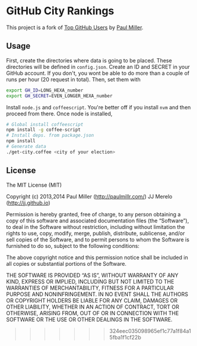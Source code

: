 # GitHub City Rankings


This project is a fork of [Top GitHub Users](https://github.com/paulmillr/top-github-users) by [Paul Miller](http://paulmillr.com/).

## Usage

First, create the directories where data is going to be placed. These directories will be defined in `config.json`.
Create an ID and SECRET in your GitHub account. If you don't, you wont be able to do more than a couple of runs per hour (20 request in total). Then, set them with

```basH
export GH_ID=LONG_HEXA_number
export GH_SECRET=EVEN_LONGER_HEXA_number
```


Install `node.js` and `coffeescript`. You're better off if you install `nvm` and then proceed from there. Once node is installed,

```bash
# Global install coffeescript
npm install -g coffee-script
# Install deps. from package.json
npm install
# Generate data
./get-city.coffee <city of your election>
```


## License

The MIT License (MIT)

Copyright (c) 2013,2014 Paul Miller (http://paulmillr.com/) JJ Merelo (http://jj.github.io)

Permission is hereby granted, free of charge, to any person obtaining a copy
of this software and associated documentation files (the “Software”), to deal
in the Software without restriction, including without limitation the rights
to use, copy, modify, merge, publish, distribute, sublicense, and/or sell
copies of the Software, and to permit persons to whom the Software is
furnished to do so, subject to the following conditions:

The above copyright notice and this permission notice shall be included in
all copies or substantial portions of the Software.

THE SOFTWARE IS PROVIDED “AS IS”, WITHOUT WARRANTY OF ANY KIND, EXPRESS OR
IMPLIED, INCLUDING BUT NOT LIMITED TO THE WARRANTIES OF MERCHANTABILITY,
FITNESS FOR A PARTICULAR PURPOSE AND NONINFRINGEMENT. IN NO EVENT SHALL THE
AUTHORS OR COPYRIGHT HOLDERS BE LIABLE FOR ANY CLAIM, DAMAGES OR OTHER
LIABILITY, WHETHER IN AN ACTION OF CONTRACT, TORT OR OTHERWISE, ARISING FROM,
OUT OF OR IN CONNECTION WITH THE SOFTWARE OR THE USE OR OTHER DEALINGS IN
THE SOFTWARE.
>>>>>>> 324eec035098965ef1c77a1f84a15fba1f1cf22b
